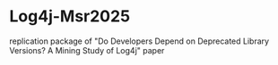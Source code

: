 # Log4j-Msr2025
replication package of "Do Developers Depend on Deprecated Library Versions? A Mining Study of Log4j" paper
